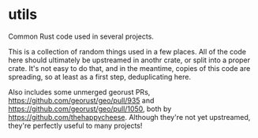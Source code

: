 # utils

Common Rust code used in several projects.

This is a collection of random things used in a few places. All of the code here should ultimately be upstreamed in anothr crate, or split into a proper crate. It's not easy to do that, and in the meantime, copies of this code are spreading, so at least as a first step, deduplicating here.

Also includes some unmerged georust PRs, <https://github.com/georust/geo/pull/935> and <https://github.com/georust/geo/pull/1050>, both by <https://github.com/thehappycheese>. Although they're not yet upstreamed, they're perfectly useful to many projects!
